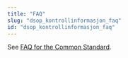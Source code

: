 ```yaml
---
title: "FAQ"
slug: "dsop_kontrollinformasjon_faq"
id: "dsop_kontrollinformasjon_faq"
---
```


See [FAQ for the Common Standard](/dsop_kontroll_operational_processes). 